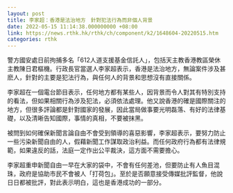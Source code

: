 ```yaml
---
layout: post
title: 李家超：香港是法治地方　針對犯法行為而非個人背景
date: 2022-05-15 11:14:38.000000000 +08:00
link: https://news.rthk.hk/rthk/ch/component/k2/1648604-20220515.htm
categories: rthk
---
```


警方國安處日前拘捕多名「612人道支援基金信託人」，包括天主教香港教區榮休主教陳日君樞機。行政長官當選人李家超表示，香港是法治地方，無論案件涉及甚麽人，針對的主要是犯法行為，與任何人的背景和思想沒有直接關係。

李家超在一個電台節目表示，任何地方都有某些人，因背景而令人對其有特別支持的看法，但如果相關行為涉及犯法，必須依法處理。他又說香港的確是國際關注的地方，但很多評論都是針對國家的發展，因此當局做事要光明磊落、有好的法律基礎，以及清晰告知國際，事情的真相，不要被抹黑。

被問到如何確保新聞言論自由不會受到領導的喜惡影響，李家超表示，要努力防止一些污染新聞自由的人，假藉新聞工作謀取政治利益。而任何政府行為都有法律規範，如果違反的話，法庭一定作出公平裁決，這方面不需要擔心。

李家超重申新聞自由一早在大家的袋中，不會有任何差池，但要防止有人魚目混珠，政府是協助市民不會被人「打荷包」。至於是否願意接受傳媒批評監督，他說日日都被批評，對此表示明白，這也是香港成功的一部分。
